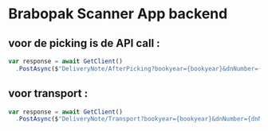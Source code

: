 # Brabopak Scanner App backend

## voor de picking is de API call :
 
```js
var response = await GetClient()
  .PostAsync($"DeliveryNote/AfterPicking?bookyear={bookyear}&dnNumber={dnNumber}&pinCode={pincode}&collies={collies}&location={location}", null)
```
 
 
## voor transport :
 
```js
var response = await GetClient()
  .PostAsync($"DeliveryNote/Transport?bookyear={bookyear}&dnNumber={dnNumber}&pinCode={pincode}", null);
```